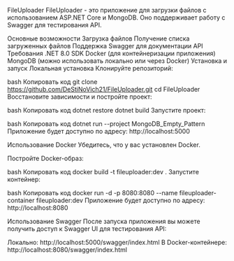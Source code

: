 FileUploader
FileUploader - это приложение для загрузки файлов с использованием ASP.NET Core и MongoDB. Оно поддерживает работу с Swagger для тестирования API.

Основные возможности
Загрузка файлов
Получение списка загруженных файлов
Поддержка Swagger для документации API
Требования
.NET 8.0 SDK
Docker (для контейнеризации приложения)
MongoDB (можно использовать локально или через Docker)
Установка и запуск
Локальная установка
Клонируйте репозиторий:

bash
Копировать код
git clone https://github.com/DeStiNoVich21/FileUploader.git
cd FileUploader
Восстановите зависимости и постройте проект:

bash
Копировать код
dotnet restore
dotnet build
Запустите проект:

bash
Копировать код
dotnet run --project MongoDB_Empty_Pattern
Приложение будет доступно по адресу: http://localhost:5000

Использование Docker
Убедитесь, что у вас установлен Docker.

Постройте Docker-образ:

bash
Копировать код
docker build -t fileuploader:dev .
Запустите контейнер:

bash
Копировать код
docker run -d -p 8080:8080 --name fileuploader-container fileuploader:dev
Приложение будет доступно по адресу: http://localhost:8080

Использование Swagger
После запуска приложения вы можете получить доступ к Swagger UI для тестирования API:

Локально: http://localhost:5000/swagger/index.html
В Docker-контейнере: http://localhost:8080/swagger/index.html
